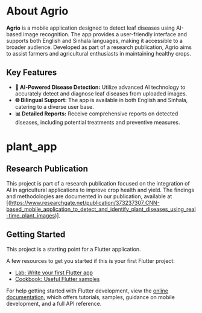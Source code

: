 # About Agrio

**Agrio** is a mobile application designed to detect leaf diseases using AI-based image recognition. The app provides a user-friendly interface and supports both English and Sinhala languages, making it accessible to a broader audience. Developed as part of a research publication, Agrio aims to assist farmers and agricultural enthusiasts in maintaining healthy crops.

## Key Features

- **🌿 AI-Powered Disease Detection:** Utilize advanced AI technology to accurately detect and diagnose leaf diseases from uploaded images.
- **🌐 Bilingual Support:** The app is available in both English and Sinhala, catering to a diverse user base.
- **📊 Detailed Reports:** Receive comprehensive reports on detected diseases, including potential treatments and preventive measures.
# plant_app

## Research Publication

This project is part of a research publication focused on the integration of AI in agricultural applications to improve crop health and yield. The findings and methodologies are documented in our publication, available at [(https://www.researchgate.net/publication/373237307_CNN-based_mobile_application_to_detect_and_identify_plant_diseases_using_real-time_plant_images)].

## Getting Started

This project is a starting point for a Flutter application.

A few resources to get you started if this is your first Flutter project:

- [Lab: Write your first Flutter app](https://docs.flutter.dev/get-started/codelab)
- [Cookbook: Useful Flutter samples](https://docs.flutter.dev/cookbook)

For help getting started with Flutter development, view the
[online documentation](https://docs.flutter.dev/), which offers tutorials,
samples, guidance on mobile development, and a full API reference.
